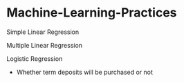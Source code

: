 # Machine-Learning-Practices
Simple Linear Regression

Multiple Linear Regression

Logistic Regression
- Whether term deposits will be purchased or not
